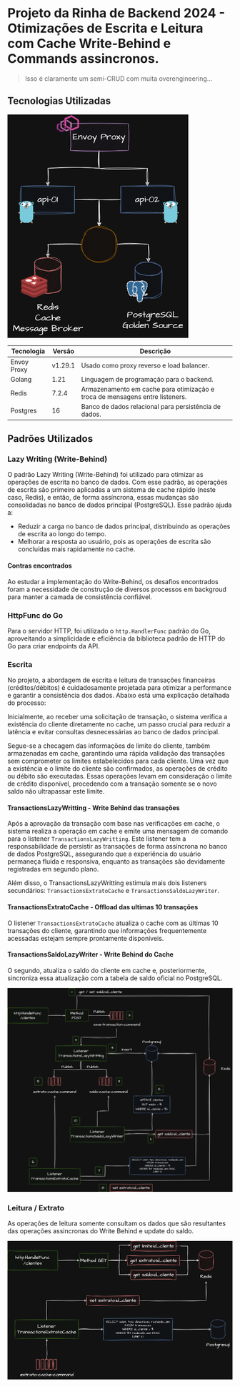 # Projeto da Rinha de Backend 2024 - Otimizações de Escrita e Leitura com Cache Write-Behind e Commands assincronos. 

> Isso é claramente um semi-CRUD com muita overengineering... 

## Tecnologias Utilizadas

![Topologia](.github/images/Topologia.drawio.png)

| Tecnologia  | Versão  | Descrição                                                                     |
|-------------|---------|-------------------------------------------------------------------------------|
| Envoy Proxy | v1.29.1 | Usado como proxy reverso e load balancer.                                     |
| Golang      | 1.21    | Linguagem de programação para o backend.                                      |
| Redis       | 7.2.4   | Armazenamento em cache para otimização e troca de mensagens entre listeners.  |
| Postgres    | 16      | Banco de dados relacional para persistência de dados.                         |

## Padrões Utilizados

### Lazy Writing (Write-Behind)

O padrão Lazy Writing (Write-Behind) foi utilizado para otimizar as operações de escrita no banco de dados. Com esse padrão, as operações de escrita são primeiro aplicadas a um sistema de cache rápido (neste caso, Redis), e então, de forma assíncrona, essas mudanças são consolidadas no banco de dados principal (PostgreSQL). Esse padrão ajuda a:

- Reduzir a carga no banco de dados principal, distribuindo as operações de escrita ao longo do tempo.
- Melhorar a resposta ao usuário, pois as operações de escrita são concluídas mais rapidamente no cache.

#### Contras encontrados 

Ao estudar a implementação do Write-Behind, os desafios encontrados foram a necessidade de construção de diversos processos em backgroud para manter a camada de consistência confiável. 

### HttpFunc do Go

Para o servidor HTTP, foi utilizado o `http.HandlerFunc` padrão do Go, aproveitando a simplicidade e eficiência da biblioteca padrão de HTTP do Go para criar endpoints da API.

### Escrita

No projeto, a abordagem de escrita e leitura de transações financeiras (créditos/débitos) é cuidadosamente projetada para otimizar a performance e garantir a consistência dos dados. Abaixo está uma explicação detalhada do processo:

Inicialmente, ao receber uma solicitação de transação, o sistema verifica a existência do cliente diretamente no cache, um passo crucial para reduzir a latência e evitar consultas desnecessárias ao banco de dados principal.

Segue-se a checagem das informações de limite do cliente, também armazenadas em cache, garantindo uma rápida validação das transações sem comprometer os limites estabelecidos para cada cliente. Uma vez que a existência e o limite do cliente são confirmados, as operações de crédito ou débito são executadas. Essas operações levam em consideração o limite de crédito disponível, procedendo com a transação somente se o novo saldo não ultrapassar este limite.

#### TransactionsLazyWritting - Write Behind das transações

Após a aprovação da transação com base nas verificações em cache, o sistema realiza a operação em cache e emite uma mensagem de comando para o listener `TransactionsLazyWritting`. Este listener tem a responsabilidade de persistir as transações de forma assíncrona no banco de dados PostgreSQL, assegurando que a experiência do usuário permaneça fluida e responsiva, enquanto as transações são devidamente registradas em segundo plano.


Além disso, o TransactionsLazyWritting estimula mais dois listeners secundários: `TransactionsExtratoCache` e `TransactionsSaldoLazyWriter`. 


#### TransactionsExtratoCache - Offload das ultimas 10 transações

O listener `TransactionsExtratoCache` atualiza o cache com as últimas 10 transações do cliente, garantindo que informações frequentemente acessadas estejam sempre prontamente disponíveis. 


#### TransactionsSaldoLazyWriter - Write Behind do Cache

O segundo, atualiza o saldo do cliente em cache e, posteriormente, sincroniza essa atualização com a tabela de saldo oficial no PostgreSQL. 

![Escrita](.github/images/Escrita.drawio.png)

### Leitura / Extrato

As operações de leitura somente consultam os dados que são resultantes das operações assincronas do Write Behind e update do saldo. 

![Escrita](.github/images/Leitura.drawio.png)

